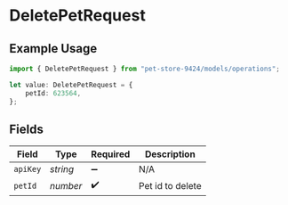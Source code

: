 # DeletePetRequest

## Example Usage

```typescript
import { DeletePetRequest } from "pet-store-9424/models/operations";

let value: DeletePetRequest = {
    petId: 623564,
};
```

## Fields

| Field              | Type               | Required           | Description        |
| ------------------ | ------------------ | ------------------ | ------------------ |
| `apiKey`           | *string*           | :heavy_minus_sign: | N/A                |
| `petId`            | *number*           | :heavy_check_mark: | Pet id to delete   |